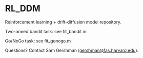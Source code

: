 RL_DDM
====

Reinforcement learning + drift-diffusion model repository.

Two-armed bandit task: see fit_bandit.m

Go/NoGo task: see fit_gonogo.m

Questions? Contact Sam Gershman (gershman@fas.harvard.edu).